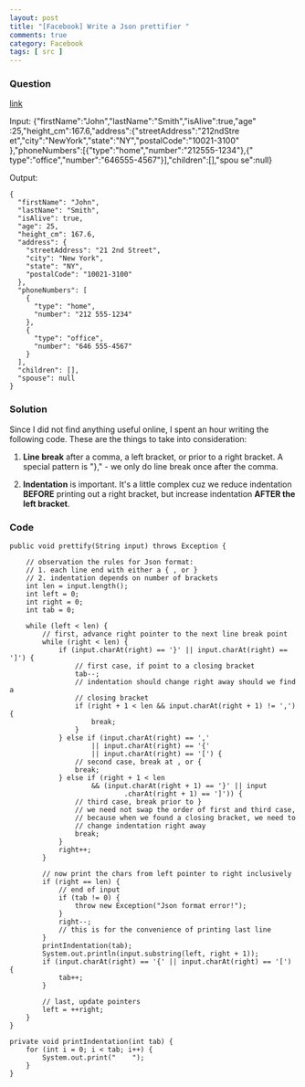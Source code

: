 ```yaml
---
layout: post
title: "[Facebook] Write a Json prettifier "
comments: true
category: Facebook
tags: [ src ]
---
```


### Question 

[link](http://www.glassdoor.com/Interview/Write-a-function-to-prettify-Json-objects-QTN_151361.htm)

Input:
	{"firstName":"John","lastName":"Smith","isAlive":true,"age" :25,"height_cm":167.6,"address":{"streetAddress":"212ndStre et","city":"NewYork","state":"NY","postalCode":"10021-3100" },"phoneNumbers":[{"type":"home","number":"212555-1234"},{" type":"office","number":"646555-4567"}],"children":[],"spou se":null}

Output:

	{
	  "firstName": "John",
	  "lastName": "Smith",
	  "isAlive": true,
	  "age": 25,
	  "height_cm": 167.6,
	  "address": {
	    "streetAddress": "21 2nd Street",
	    "city": "New York",
	    "state": "NY",
	    "postalCode": "10021-3100"
	  },
	  "phoneNumbers": [
	    {
	      "type": "home",
	      "number": "212 555-1234"
	    },
	    {
	      "type": "office",
	      "number": "646 555-4567"
	    }
	  ],
	  "children": [],
	  "spouse": null
	}

### Solution

Since I did not find anything useful online, I spent an hour writing the following code. These are the things to take into consideration:

1. __Line break__ after a comma, a left bracket, or prior to a right bracket. A special pattern is "}," - we only do line break once after the comma. 

1. __Indentation__ is important. It's a little complex cuz we reduce indentation __BEFORE__ printing out a right bracket, but increase indentation __AFTER the left bracket__. 

### Code

	public void prettify(String input) throws Exception {

		// observation the rules for Json format:
		// 1. each line end with either a { , or }
		// 2. indentation depends on number of brackets
		int len = input.length();
		int left = 0;
		int right = 0;
		int tab = 0;

		while (left < len) {
			// first, advance right pointer to the next line break point
			while (right < len) {
				if (input.charAt(right) == '}' || input.charAt(right) == ']') {
					// first case, if point to a closing bracket
					tab--;
					// indentation should change right away should we find a
					// closing bracket
					if (right + 1 < len && input.charAt(right + 1) != ',') {
						break;
					}
				} else if (input.charAt(right) == ','
						|| input.charAt(right) == '{'
						|| input.charAt(right) == '[') {
					// second case, break at , or {
					break;
				} else if (right + 1 < len
						&& (input.charAt(right + 1) == '}' || input
								.charAt(right + 1) == ']')) {
					// third case, break prior to }
					// we need not swap the order of first and third case,
					// because when we found a closing bracket, we need to
					// change indentation right away
					break;
				}
				right++;
			}

			// now print the chars from left pointer to right inclusively
			if (right == len) {
				// end of input
				if (tab != 0) {
					throw new Exception("Json format error!");
				}
				right--;
				// this is for the convenience of printing last line
			}
			printIndentation(tab);
			System.out.println(input.substring(left, right + 1));
			if (input.charAt(right) == '{' || input.charAt(right) == '[') {
				tab++;
			}

			// last, update pointers
			left = ++right;
		}
	}

	private void printIndentation(int tab) {
		for (int i = 0; i < tab; i++) {
			System.out.print("    ");
		}
	}
